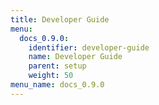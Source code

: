 ```yaml
---
title: Developer Guide
menu:
  docs_0.9.0:
    identifier: developer-guide
    name: Developer Guide
    parent: setup
    weight: 50
menu_name: docs_0.9.0
---
```

